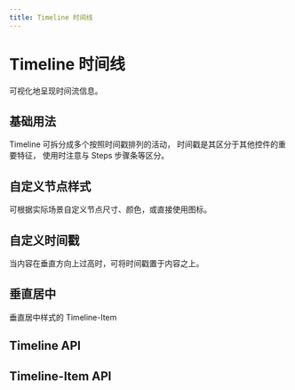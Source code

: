 ```yaml
---
title: Timeline 时间线
---
```


# Timeline 时间线

可视化地呈现时间流信息。

## 基础用法

Timeline 可拆分成多个按照时间戳排列的活动， 时间戳是其区分于其他控件的重要特征， 使用时注意与 Steps 步骤条等区分。

<preview path="./def.vue" />

## ⾃定义节点样式

可根据实际场景⾃定义节点尺⼨、颜⾊，或直接使⽤图标。

<preview path="./customTimeLine.vue" />

## ⾃定义时间戳

当内容在垂直⽅向上过⾼时，可将时间戳置于内容之上。

<preview path="./customTimeStamp.vue" />

## 垂直居中

垂直居中样式的 Timeline-Item

<preview path="./centerTimeline.vue" />

## Timeline API

<API src="./timeLine.json" lang="zh"></API>

## Timeline-Item API

<API src="./timeLineItem.json" lang="zh"></API>